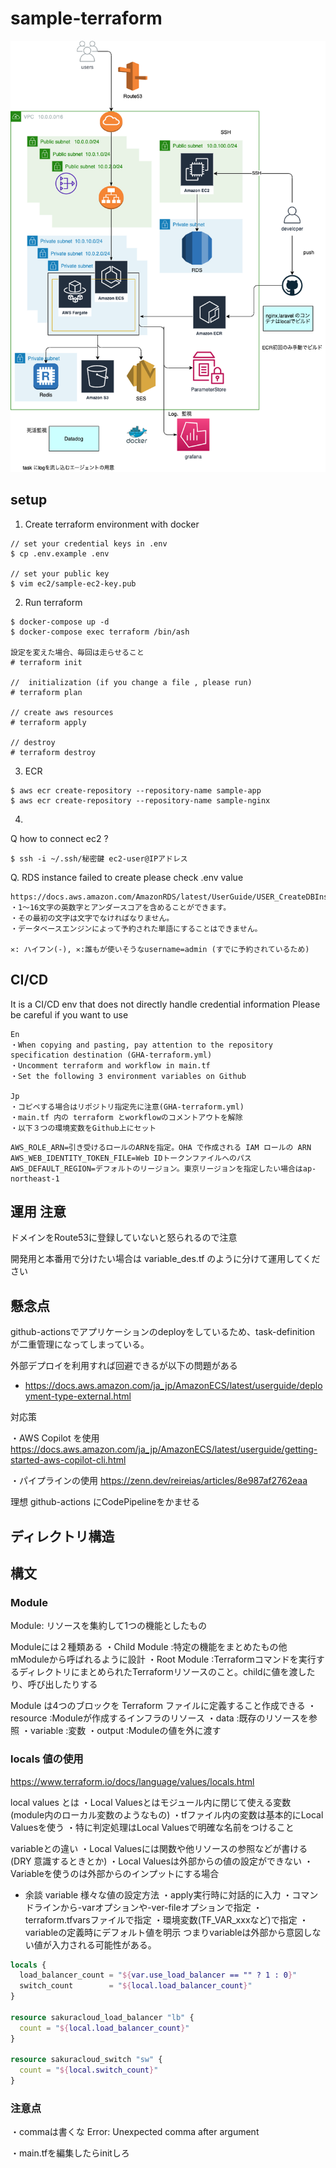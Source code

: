 # sample-terraform
![Image](.docs/ECS.drawio.png)
## setup
1. Create terraform environment with docker
```
// set your credential keys in .env
$ cp .env.example .env

// set your public key
$ vim ec2/sample-ec2-key.pub
```

2. Run terraform
```
$ docker-compose up -d
$ docker-compose exec terraform /bin/ash

設定を変えた場合、毎回は走らせること
# terraform init 

// 	initialization (if you change a file , please run)
# terraform plan

// create aws resources 
# terraform apply

// destroy 
# terraform destroy
```

3. ECR
```
$ aws ecr create-repository --repository-name sample-app
$ aws ecr create-repository --repository-name sample-nginx
```
4. 
Q  how to connect ec2 ?
```
$ ssh -i ~/.ssh/秘密鍵 ec2-user@IPアドレス
```

Q.  RDS instance failed to create 
please check .env value
```
https://docs.aws.amazon.com/AmazonRDS/latest/UserGuide/USER_CreateDBInstance.html
・1〜16文字の英数字とアンダースコアを含めることができます。
・その最初の文字は文字でなければなりません。
・データベースエンジンによって予約された単語にすることはできません。

✕: ハイフン(-), ✕:誰もが使いそうなusername=admin (すでに予約されているため)
```

## CI/CD
It is a CI/CD env that does not directly handle credential information
Please be careful if you want to use
```
En
・When copying and pasting, pay attention to the repository specification destination (GHA-terraform.yml)
・Uncomment terraform and workflow in main.tf
・Set the following 3 environment variables on Github

Jp
・コピペする場合はリポジトリ指定先に注意(GHA-terraform.yml)
・main.tf 内の terraform とworkflowのコメントアウトを解除
・以下３つの環境変数をGithub上にセット
```

```
AWS_ROLE_ARN=引き受けるロールのARNを指定。OHA で作成される IAM ロールの ARN
AWS_WEB_IDENTITY_TOKEN_FILE=Web IDトークンファイルへのパス
AWS_DEFAULT_REGION=デフォルトのリージョン。東京リージョンを指定したい場合はap-northeast-1
```

## 運用 注意
ドメインをRoute53に登録していないと怒られるので注意

開発用と本番用で分けたい場合は
variable_des.tf のように分けて運用してください

## 懸念点
github-actionsでアプリケーションのdeployをしているため、task-definition が二重管理になってしまっている。

外部デプロイを利用すれば回避できるが以下の問題がある
- https://docs.aws.amazon.com/ja_jp/AmazonECS/latest/userguide/deployment-type-external.html

対応策

・AWS Copilot を使用
https://docs.aws.amazon.com/ja_jp/AmazonECS/latest/userguide/getting-started-aws-copilot-cli.html

・パイプラインの使用
https://zenn.dev/reireias/articles/8e987af2762eaa

理想
github-actions にCodePipelineをかませる


## ディレクトリ構造

## 構文
### Module
Module: リソースを集約して1つの機能としたもの

Moduleには２種類ある
・Child Module :特定の機能をまとめたもの他mModuleから呼ばれるように設計
・Root Module  :Terraformコマンドを実行するディレクトリにまとめられたTerraformリソースのこと。childに値を渡したり、呼び出したりする

Module は4つのブロックを Terraform ファイルに定義すること作成できる
・resource :Moduleが作成するインフラのリソース
・data     :既存のリソースを参照
・variable :変数
・output   :Moduleの値を外に渡す

### locals 値の使用 
https://www.terraform.io/docs/language/values/locals.html

local values とは
・Local Valuesとはモジュール内に閉じて使える変数 (module内のローカル変数のようなもの)
・tfファイル内の変数は基本的にLocal Valuesを使う
・特に判定処理はLocal Valuesで明確な名前をつけること

variableとの違い
・Local Valuesには関数や他リソースの参照などが書ける (DRY 意識するときとか)
・Local Valuesは外部からの値の設定ができない
・Variableを使うのは外部からのインプットにする場合

* 余談 variable 様々な値の設定方法
・apply実行時に対話的に入力
・コマンドラインから-varオプションや-ver-fileオプションで指定
・terraform.tfvarsファイルで指定
・環境変数(TF_VAR_xxxなど)で指定
・variableの定義時にデフォルト値を明示
つまりvariableは外部から意図しない値が入力される可能性がある。

```terraform
locals {
  load_balancer_count = "${var.use_load_balancer == "" ? 1 : 0}"
  switch_count        = "${local.load_balancer_count}"
}

resource sakuracloud_load_balancer "lb" {
  count = "${local.load_balancer_count}"
}

resource sakuracloud_switch "sw" {
  count = "${local.switch_count}"
}
```
### 注意点
・commaは書くな
Error: Unexpected comma after argument

・main.tfを編集したらinitしろ